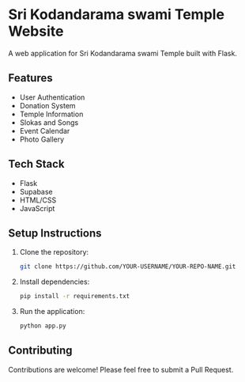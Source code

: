 # Sri Kodandarama swami Temple Website

A web application for Sri Kodandarama swami Temple built with Flask.

## Features

- User Authentication
- Donation System
- Temple Information
- Slokas and Songs
- Event Calendar
- Photo Gallery

## Tech Stack

- Flask
- Supabase
- HTML/CSS
- JavaScript

## Setup Instructions

1. Clone the repository:
   ```bash
   git clone https://github.com/YOUR-USERNAME/YOUR-REPO-NAME.git
   ```

2. Install dependencies:
   ```bash
   pip install -r requirements.txt
   ```

3. Run the application:
   ```bash
   python app.py
   ```

## Contributing

Contributions are welcome! Please feel free to submit a Pull Request. 